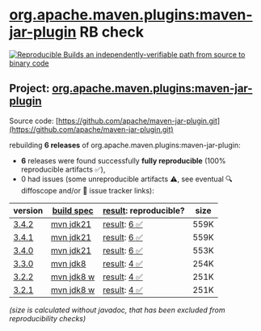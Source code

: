 [org.apache.maven.plugins:maven-jar-plugin](https://central.sonatype.com/artifact/org.apache.maven.plugins/maven-jar-plugin/versions) RB check
=======

[![Reproducible Builds](https://reproducible-builds.org/images/logos/rb.svg) an independently-verifiable path from source to binary code](https://reproducible-builds.org/)

## Project: [org.apache.maven.plugins:maven-jar-plugin](https://central.sonatype.com/artifact/org.apache.maven.plugins/maven-jar-plugin/versions)

Source code: [https://github.com/apache/maven-jar-plugin.git](https://github.com/apache/maven-jar-plugin.git)

rebuilding **6 releases** of org.apache.maven.plugins:maven-jar-plugin:
- **6** releases were found successfully **fully reproducible** (100% reproducible artifacts :white_check_mark:),
- 0 had issues (some unreproducible artifacts :warning:, see eventual :mag: diffoscope and/or :memo: issue tracker links):

| version | [build spec](/BUILDSPEC.md) | [result](https://reproducible-builds.org/docs/jvm/): reproducible? | size |
| -- | --------- | ------ | -- |
| [3.4.2](https://central.sonatype.com/artifact/org.apache.maven.plugins/maven-jar-plugin/3.4.2/pom) | [mvn jdk21](maven-jar-plugin-3.4.2.buildspec) | [result](maven-jar-plugin-3.4.2.buildinfo): [6 :white_check_mark: ](maven-jar-plugin-3.4.2.buildcompare) | 559K |
| [3.4.1](https://central.sonatype.com/artifact/org.apache.maven.plugins/maven-jar-plugin/3.4.1/pom) | [mvn jdk21](maven-jar-plugin-3.4.1.buildspec) | [result](maven-jar-plugin-3.4.1.buildinfo): [6 :white_check_mark: ](maven-jar-plugin-3.4.1.buildcompare) | 559K |
| [3.4.0](https://central.sonatype.com/artifact/org.apache.maven.plugins/maven-jar-plugin/3.4.0/pom) | [mvn jdk21](maven-jar-plugin-3.4.0.buildspec) | [result](maven-jar-plugin-3.4.0.buildinfo): [6 :white_check_mark: ](maven-jar-plugin-3.4.0.buildcompare) | 553K |
| [3.3.0](https://central.sonatype.com/artifact/org.apache.maven.plugins/maven-jar-plugin/3.3.0/pom) | [mvn jdk8](maven-jar-plugin-3.3.0.buildspec) | [result](maven-jar-plugin-3.3.0.buildinfo): [4 :white_check_mark: ](maven-jar-plugin-3.3.0.buildcompare) | 254K |
| [3.2.2](https://central.sonatype.com/artifact/org.apache.maven.plugins/maven-jar-plugin/3.2.2/pom) | [mvn jdk8 w](maven-jar-plugin-3.2.2.buildspec) | [result](maven-jar-plugin-3.2.2.buildinfo): [4 :white_check_mark: ](maven-jar-plugin-3.2.2.buildcompare) | 251K |
| [3.2.1](https://central.sonatype.com/artifact/org.apache.maven.plugins/maven-jar-plugin/3.2.1/pom) | [mvn jdk8 w](maven-jar-plugin-3.2.1.buildspec) | [result](maven-jar-plugin-3.2.1.buildinfo): [4 :white_check_mark: ](maven-jar-plugin-3.2.1.buildcompare) | 251K |

<i>(size is calculated without javadoc, that has been excluded from reproducibility checks)</i>
